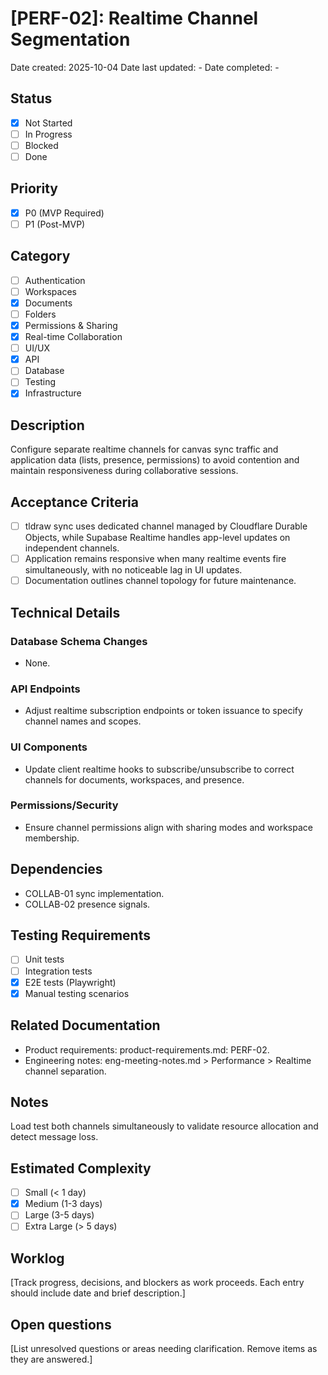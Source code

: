 # [PERF-02]: Realtime Channel Segmentation

Date created: 2025-10-04
Date last updated: -
Date completed: -

## Status

- [x] Not Started
- [ ] In Progress
- [ ] Blocked
- [ ] Done

## Priority

- [x] P0 (MVP Required)
- [ ] P1 (Post-MVP)

## Category

- [ ] Authentication
- [ ] Workspaces
- [x] Documents
- [ ] Folders
- [x] Permissions & Sharing
- [x] Real-time Collaboration
- [ ] UI/UX
- [x] API
- [ ] Database
- [ ] Testing
- [x] Infrastructure

## Description

Configure separate realtime channels for canvas sync traffic and application data (lists, presence, permissions) to avoid contention and maintain responsiveness during collaborative sessions.

## Acceptance Criteria

- [ ] tldraw sync uses dedicated channel managed by Cloudflare Durable Objects, while Supabase Realtime handles app-level updates on independent channels.
- [ ] Application remains responsive when many realtime events fire simultaneously, with no noticeable lag in UI updates.
- [ ] Documentation outlines channel topology for future maintenance.

## Technical Details

### Database Schema Changes

- None.

### API Endpoints

- Adjust realtime subscription endpoints or token issuance to specify channel names and scopes.

### UI Components

- Update client realtime hooks to subscribe/unsubscribe to correct channels for documents, workspaces, and presence.

### Permissions/Security

- Ensure channel permissions align with sharing modes and workspace membership.

## Dependencies

- COLLAB-01 sync implementation.
- COLLAB-02 presence signals.

## Testing Requirements

- [ ] Unit tests
- [ ] Integration tests
- [x] E2E tests (Playwright)
- [x] Manual testing scenarios

## Related Documentation

- Product requirements: product-requirements.md: PERF-02.
- Engineering notes: eng-meeting-notes.md > Performance > Realtime channel separation.

## Notes

Load test both channels simultaneously to validate resource allocation and detect message loss.

## Estimated Complexity

- [ ] Small (< 1 day)
- [x] Medium (1-3 days)
- [ ] Large (3-5 days)
- [ ] Extra Large (> 5 days)

## Worklog

[Track progress, decisions, and blockers as work proceeds. Each entry should include date and brief description.]

## Open questions

[List unresolved questions or areas needing clarification. Remove items as they are answered.]
